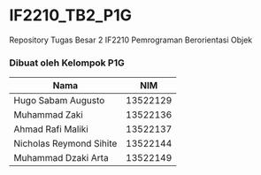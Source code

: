 # IF2210_TB2_P1G

Repository Tugas Besar 2 IF2210 Pemrograman Berorientasi Objek

### Dibuat oleh Kelompok P1G

| Nama                    | NIM      |
| ----------------------- | -------- |
| Hugo Sabam Augusto      | 13522129 |
| Muhammad Zaki           | 13522136 |
| Ahmad Rafi Maliki       | 13522137 |
| Nicholas Reymond Sihite | 13522144 |
| Muhammad Dzaki Arta     | 13522149 |
